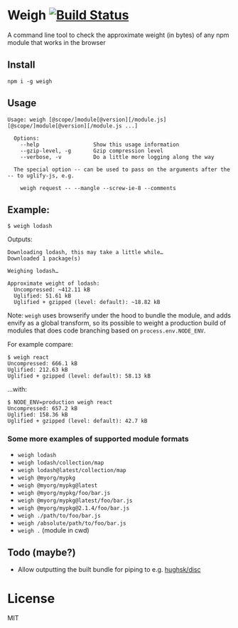 # Weigh [![Build Status](https://travis-ci.org/bjoerge/weigh.svg)](https://travis-ci.org/bjoerge/weigh)

A command line tool to check the approximate weight (in bytes) of any npm module that works in the browser

## Install

```
npm i -g weigh
```

## Usage

```
Usage: weigh [@scope/]module[@version][/module.js] [@scope/]module[@version][/module.js ...]

  Options:
    --help                 Show this usage information
    --gzip-level, -g       Gzip compression level
    --verbose, -v          Do a little more logging along the way

  The special option -- can be used to pass on the arguments after the -- to uglify-js, e.g.

    weigh request -- --mangle --screw-ie-8 --comments
```

## Example:
```
$ weigh lodash
```
Outputs:
```
Downloading lodash, this may take a little while…
Downloaded 1 package(s)

Weighing lodash…

Approximate weight of lodash:
  Uncompressed: ~412.11 kB
  Uglified: 51.61 kB
  Uglified + gzipped (level: default): ~18.82 kB
```

Note: `weigh` uses browserify under the hood to bundle the module, and adds envify as a global
transform, so its possible to weight a production build of modules that does code branching based on
`process.env.NODE_ENV`.

For example compare:

```
$ weigh react
Uncompressed: 666.1 kB
Uglified: 212.63 kB
Uglified + gzipped (level: default): 58.13 kB
```

...with:

```
$ NODE_ENV=production weigh react
Uncompressed: 657.2 kB
Uglified: 158.36 kB
Uglified + gzipped (level: default): 42.7 kB
```

### Some more examples of supported module formats

- `weigh lodash`
- `weigh lodash/collection/map`
- `weigh lodash@latest/collection/map`
- `weigh @myorg/mypkg`
- `weigh @myorg/mypkg@latest`
- `weigh @myorg/mypkg/foo/bar.js`
- `weigh @myorg/mypkg@latest/foo/bar.js`
- `weigh @myorg/mypkg@2.1.4/foo/bar.js`
- `weigh ./path/to/foo/bar.js`
- `weigh /absolute/path/to/foo/bar.js`
- `weigh .` (module in cwd)

## Todo (maybe?)
- Allow outputting the built bundle for piping to e.g. [hughsk/disc](discify)

# License

MIT
